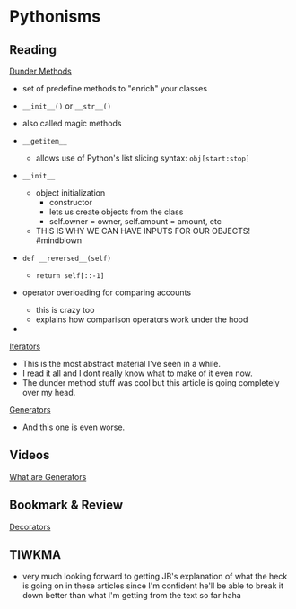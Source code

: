 # Pythonisms

## Reading
[Dunder Methods](https://dbader.org/blog/python-dunder-methods)
- set of predefine methods to "enrich" your classes
- `__init__()` or `__str__()`
- also called magic methods
- `__getitem__`
    - allows use of Python's list slicing syntax: `obj[start:stop]`
- `__init__`
    - object initialization
        - constructor
        - lets us create objects from the class
        - self.owner = owner, self.amount = amount, etc
    - THIS IS WHY WE CAN HAVE INPUTS FOR OUR OBJECTS! #mindblown
- `def __reversed__(self)`
    - `return self[::-1]`

- operator overloading for comparing accounts
    - this is crazy too
    - explains how comparison operators work under the hood
- 


[Iterators](https://dbader.org/blog/python-iterators)
- This is the most abstract material I've seen in a while. 
- I read it all and I dont really know what to make of it even now. 
- The dunder method stuff was cool but this article is going completely over my head.


[Generators](https://dbader.org/blog/python-generators)
- And this one is even worse. 


## Videos
[What are Generators](https://realpython.com/lessons/what-are-python-generators/)


## Bookmark & Review
[Decorators](https://realpython.com/primer-on-python-decorators/)

## TIWKMA
- very much looking forward to getting JB's explanation of what the heck is going on in these articles since I'm confident he'll be able to break it down better than what I'm getting from the text so far haha